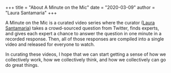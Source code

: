 +++
title = "About A Minute on the Mic"
date = "2020-03-09"
author = "Laura Santamaria"
+++

A Minute on the Mic is a curated video series where the curator ([Laura Santamaria](https://twitter.com/nimbinatus))
takes a crowd-sourced question from Twitter, finds experts, and gives each expert a chance to answer the question in one
minute in a recorded response. Then, all of those responses are compiled into a single video and released for everyone
to watch.

In curating these videos, I hope that we can start getting a sense of how we collectively work, how we collectively
think, and how we collectively can go do great things.
